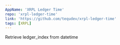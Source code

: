 ```yaml
---
AppName: 'XRPL Ledger Time'
repo: 'xrpl-ledger-time'
link: 'https://github.com/tequdev/xrpl-ledger-time'
tags: [XRPL]
---
```


Retrieve ledger_index from datetime
